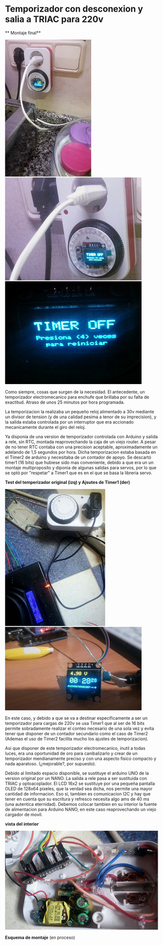 # Temporizador con desconexion y salia a TRIAC para 220v


** Montaje final**

![](./images/first_run.jpg)  ![](./images/first_theend.jpg)  ![](./images/theend.jpg)  




Como siempre, cosas que surgen de la necesidad.
El antecedente, un temporizador electromecanico para enchufe que brillaba por su falta de exactitud.
Atraso de unos 25 minutos por hora programada.

La temporizacion la realizaba un pequeño reloj alimentado a 30v mediante un divisor de tension (y de una calidad pesima a tenor de su imprecision),
y la salida estaba controlada por un interruptor que era accionado mecanicamente durante el giro del reloj.

Ya disponia de una version de temporizador controlada con Arduino y salida a rele, sin RTC, montada reaprovechando la caja de un viejo router.
A pesar de no tener RTC contaba con una precision aceptable, aproximadamente un adelando de 1,5 segundos por hora. Dicha temporizacion estaba basada en el Timer2 de arduino y necesitaba de un contador de apoyo. Se descartó timer1 (16 bits) que hubiese sido mas conveniente, debido a que era un un montaje multiproposito y diponia de algunas salidas para servos, por lo que se optó por "respetar" a Timer1 que es en el que se basa la libreria servo.


**Test del temperizador original (izq) y Ajsutes de Timer1 (der)**

![](./images/test_temp_original.jpg)  ![](./images/test_timer.jpg)


En este caso, y debido a que se va a destinar especificamente a ser un temporizador para cargas de 220v se usa Timer1 que al ser de 16 bits permite sobradamente realizar el conteo necesario de una sola vez y evita tener que disponer de un contador secundario como el caso de Timer2 (Ademas el uso de Timer2 facilita mucho los ajustes de temporizacion).


Así que disponer de este temporizador electromecanico, inutil a todas luces, era una oportunidad de oro para canibalizarlo y crear de un temporizador mendianamente preciso y con una aspecto fisico compacto y nada aparatoso. (¿mejorable?, por supuesto).

Debido al limitado espacio disponible, se sustituye el arduino UNO de la version original por un NANO.
La salida a rele pasa a ser sustituida con TRIAC y optoacoplador. El LCD 16x2 se sustituye por una pequeña pantalla OLED de 128x64 pixeles, que la verdad sea dicha, nos permite una mayor cantidad de informacion. Eso sí, tambien es comunicacion I2C y hay que tener en cuenta que su escritura y refresco necesita algo ams de 40 ms (una autentica eternidad). Debemos colocar tambien en su interior la fuente de alimentacion para Arduino NANO, en este caso reaprovechando un viejo cargador de movil.


**vista del interior**

![](./images/inside.jpg)



**Esquema de montaje**
(en proceso)

